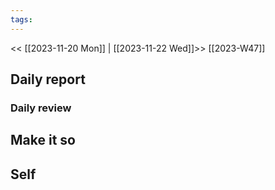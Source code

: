 ```yaml
---
tags:
---
```

<< [[2023-11-20 Mon]] | [[2023-11-22 Wed]]>>
[[2023-W47]]

## Daily report

### Daily review
## Make it so


## Self


